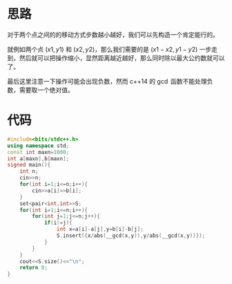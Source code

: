 # 思路
对于两个点之间的的移动方式步数越小越好，我们可以先构造一个肯定能行的。

就例如两个点 $(x1,y1)$ 和 $(x2,y2)$，那么我们需要的是 $(x1-x2,y1-y2)$ 一步走到，然后就可以把操作缩小，显然距离越近越好，那么同时除以最大公约数就可以了。

最后这里注意一下操作可能会出现负数，然而 c++14 的 $\gcd$ 函数不能处理负数，需要取一个绝对值。
# 代码
```cpp
#include<bits/stdc++.h>
using namespace std;
const int maxn=1000;
int a[maxn],b[maxn];
signed main(){
	int n;
	cin>>n;
	for(int i=1;i<=n;i++){
		cin>>a[i]>>b[i];
	}
	set<pair<int,int>>S;
	for(int i=1;i<=n;i++){
		for(int j=1;j<=n;j++){
			if(i!=j){
				int x=a[i]-a[j],y=b[i]-b[j];
				S.insert({x/abs(__gcd(x,y)),y/abs(__gcd(x,y))});
			}
		}
	}
	cout<<S.size()<<"\n";
	return 0;
}
```